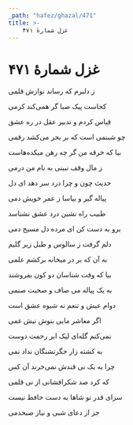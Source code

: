 ```yaml
---
_path: "hafez/ghazal/471"
title: >-
    غزل شمارهٔ ۴۷۱
---
```

# غزل شمارهٔ ۴۷۱

<div class="b" id="bn1"><div class="m1"><p>ز دلبرم که رساند نوازش قلمی</p></div>
<div class="m2"><p>کجاست پیک صبا گر همی‌کند کرمی</p></div></div>
<div class="b" id="bn2"><div class="m1"><p>قیاس کردم و تدبیر عقل در ره عشق</p></div>
<div class="m2"><p>چو شبنمی است که بر بحر می‌کشد رقمی</p></div></div>
<div class="b" id="bn3"><div class="m1"><p>بیا که خرقه من گر چه رهن میکده‌هاست</p></div>
<div class="m2"><p>ز مال وقف نبینی به نام من درمی</p></div></div>
<div class="b" id="bn4"><div class="m1"><p>حدیث چون و چرا درد سر دهد ای دل</p></div>
<div class="m2"><p>پیاله گیر و بیاسا ز عمر خویش دمی</p></div></div>
<div class="b" id="bn5"><div class="m1"><p>طبیب راه نشین درد عشق نشناسد</p></div>
<div class="m2"><p>برو به دست کن ای مرده دل مسیح دمی</p></div></div>
<div class="b" id="bn6"><div class="m1"><p>دلم گرفت ز سالوس و طبل زیر گلیم</p></div>
<div class="m2"><p>به آن که بر در میخانه برکشم علمی</p></div></div>
<div class="b" id="bn7"><div class="m1"><p>بیا که وقت شناسان دو کون بفروشند</p></div>
<div class="m2"><p>به یک پیاله می صاف و صحبت صنمی</p></div></div>
<div class="b" id="bn8"><div class="m1"><p>دوام عیش و تنعم نه شیوه عشق است</p></div>
<div class="m2"><p>اگر معاشر مایی بنوش نیش غمی</p></div></div>
<div class="b" id="bn9"><div class="m1"><p>نمی‌کنم گله‌ای لیک ابر رحمت دوست</p></div>
<div class="m2"><p>به کشته زار جگرتشنگان نداد نمی</p></div></div>
<div class="b" id="bn10"><div class="m1"><p>چرا به یک نی قندش نمی‌خرند آن کس</p></div>
<div class="m2"><p>که کرد صد شکرافشانی از نی قلمی</p></div></div>
<div class="b" id="bn11"><div class="m1"><p>سزای قدر تو شاها به دست حافظ نیست</p></div>
<div class="m2"><p>جز از دعای شبی و نیاز صبحدمی</p></div></div>
